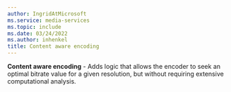 ```yaml
---
author: IngridAtMicrosoft
ms.service: media-services
ms.topic: include
ms.date: 03/24/2022
ms.author: inhenkel
title: Content aware encoding
---
```


**Content aware encoding** - Adds logic that allows the encoder to seek an optimal bitrate value for a given resolution, but without requiring extensive computational analysis.
